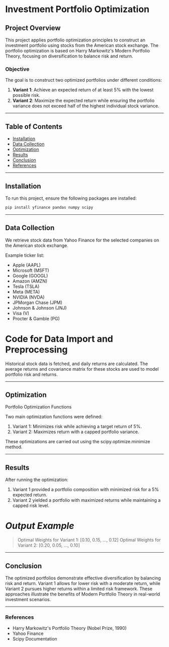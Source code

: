 # Investment Portfolio Optimization

## Project Overview

This project applies portfolio optimization principles to construct an investment portfolio using stocks from the American stock exchange. The portfolio optimization is based on Harry Markowitz's Modern Portfolio Theory, focusing on diversification to balance risk and return.

### Objective

The goal is to construct two optimized portfolios under different conditions:
1. **Variant 1**: Achieve an expected return of at least 5% with the lowest possible risk.
2. **Variant 2**: Maximize the expected return while ensuring the portfolio variance does not exceed half of the highest individual stock variance.

---

## Table of Contents

- [Installation](#installation)
- [Data Collection](#data-collection)
- [Optimization](#optimization)
- [Results](#results)
- [Conclusion](#conclusion)
- [References](#references)

---

## Installation

To run this project, ensure the following packages are installed:

```bash
pip install yfinance pandas numpy scipy
```

---

## Data Collection

We retrieve stock data from Yahoo Finance for the selected companies on the American stock exchange.

Example ticker list:

- Apple (AAPL)
- Microsoft (MSFT)
- Google (GOOGL)
- Amazon (AMZN)
- Tesla (TSLA)
- Meta (META)
- NVIDIA (NVDA)
- JPMorgan Chase (JPM)
- Johnson & Johnson (JNJ)
- Visa (V)
- Procter & Gamble (PG)

# Code for Data Import and Preprocessing

Historical stock data is fetched, and daily returns are calculated. The average returns and covariance matrix for these stocks are used to model portfolio risk and returns.

---

## Optimization

Portfolio Optimization Functions

Two main optimization functions were defined:

1. Variant 1: Minimizes risk while achieving a target return of 5%.
2. Variant 2: Maximizes return with a capped portfolio variance.

These optimizations are carried out using the scipy.optimize.minimize method.

---

## Results

After running the optimization:

1. Variant 1 provided a portfolio composition with minimized risk for a 5% expected return.
2. Variant 2 yielded a portfolio with maximized returns while maintaining a capped risk level.

# ***Output Example***
> Optimal Weights for Variant 1: [0.10, 0.15, ..., 0.12]
> Optimal Weights for Variant 2: [0.20, 0.05, ..., 0.10]

---

## Conclusion

The optimized portfolios demonstrate effective diversification by balancing risk and return. Variant 1 allows for lower risk with a moderate return, while Variant 2 pursues higher returns within a limited risk framework. These approaches illustrate the benefits of Modern Portfolio Theory in real-world investment scenarios.

---

### References
- Harry Markowitz's Portfolio Theory (Nobel Prize, 1990)
- Yahoo Finance
- Scipy Documentation